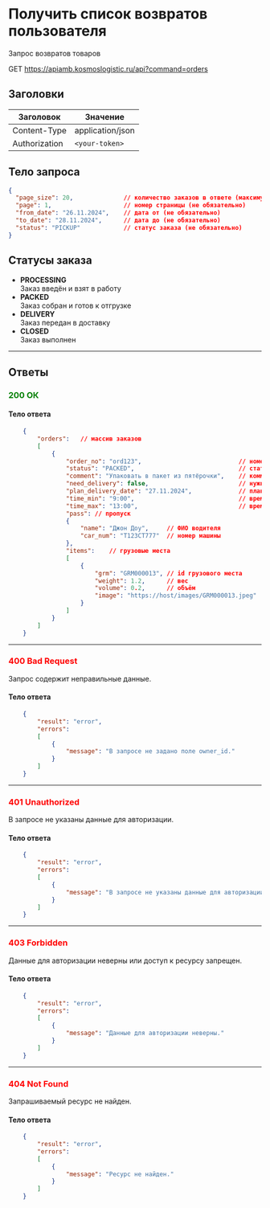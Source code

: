 # Получить список возвратов пользователя

Запрос возвратов товаров

GET https://apiamb.kosmoslogistic.ru/api?command=orders

## Заголовки

| Заголовок           | Значение                       |
|---------------------|--------------------------------|
| Content-Type        | application/json              |
| Authorization       | `<your-token>`         |

## Тело запроса

```json
{
  "page_size": 20,              // количество заказов в ответе (максимум 50)(не обязательно)
  "page": 1,                    // номер страницы (не обязательно)
  "from_date": "26.11.2024",    // дата от (не обязательно)
  "to_date": "28.11.2024",      // дата до (не обязательно)
  "status": "PICKUP"            // статус заказа (не обязательно)
}
```
## Статусы заказа
- **PROCESSING**  
  Заказ введён и взят в работу
- **PACKED**  
  Заказ собран и готов к отгрузке
- **DELIVERY**  
  Заказ передан в доставку
- **CLOSED**  
  Заказ выполнен
  
---

## Ответы

### <span style="color: green;">200 ОК</span>

#### Тело ответа

```json
    {
        "orders":   // массив заказов
        [
            {
                "order_no": "ord123",                           // номер заказа
                "status": "PACKED",                             // статус
                "comment": "Упаковать в пакет из пятёрочки",    // коммент
                "need_delivery": false,                         // нужна доставка
                "plan_delivery_date": "27.11.2024",             // плановая дата отгрузки
                "time_min": "9:00",                             // время от
                "time_max": "13:00",                            // время до
                "pass": // пропуск
                {
                    "name": "Джон Доу",     // ФИО водителя
                    "car_num": "T123СТ777"  // номер машины
                },
                "items":    // грузовые места
                [
                    {
                        "grm": "GRM000013", // id грузового места
                        "weight": 1.2,      // вес
                        "volume": 0.2,      // объём
                        "image": "https://host/images/GRM000013.jpeg"   // ссылка на картинку
                    }
                ]
            }
        ]
    }
```
---
### <span style="color: red;">400 Bad Request</span>
Запрос содержит неправильные данные.
#### Тело ответа

```json
    {
        "result": "error",
        "errors":
        [
            {
                "message": "В запросе не задано поле owner_id."
            }
        ]
    }
```
---
### <span style="color: red;">401 Unauthorized</span>
В запросе не указаны данные для авторизации.
#### Тело ответа

```json
    {
        "result": "error",
        "errors":
        [
            {
                "message": "В запросе не указаны данные для авторизации."
            }
        ]
    }
```
---
### <span style="color: red;">403 Forbidden</span>
Данные для авторизации неверны или доступ к ресурсу запрещен.
#### Тело ответа

```json
    {
        "result": "error",
        "errors":
        [
            {
                "message": "Данные для авторизации неверны."
            }
        ]
    }
```
---
### <span style="color: red;">404 Not Found</span>
Запрашиваемый ресурс не найден.
#### Тело ответа

```json
    {
        "result": "error",
        "errors":
        [
            {
                "message": "Ресурс не найден."
            }
        ]
    }
```


